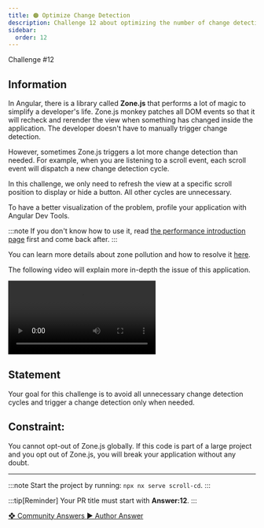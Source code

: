 ```yaml
---
title: 🟠 Optimize Change Detection
description: Challenge 12 about optimizing the number of change detection cycle while scrolling
sidebar:
  order: 12
---
```


<div class="chip">Challenge #12</div>

## Information

In Angular, there is a library called <b>Zone.js</b> that performs a lot of magic to simplify a developer's life. Zone.js monkey patches all DOM events so that it will recheck and rerender the view when something has changed inside the application. The developer doesn't have to manually trigger change detection.

However, sometimes Zone.js triggers a lot more change detection than needed. For example, when you are listening to a scroll event, each scroll event will dispatch a new change detection cycle.

In this challenge, we only need to refresh the view at a specific scroll position to display or hide a button. All other cycles are unnecessary.

To have a better visualization of the problem, profile your application with Angular Dev Tools.

:::note
If you don't know how to use it, read [the performance introduction page](/challenges/angular-performance/) first and come back after.
:::

You can learn more details about zone pollution and how to resolve it [here](https://angular.io/guide/change-detection-zone-pollution).

The following video will explain more in-depth the issue of this application.

<video controls src="https://user-images.githubusercontent.com/30832608/209819211-58d9ddcf-e1ad-4a78-8a7a-2be9d729e3f1.mov">
</video>

## Statement

Your goal for this challenge is to avoid all unnecessary change detection cycles and trigger a change detection only when needed.

## Constraint:

You cannot opt-out of Zone.js globally. If this code is part of a large project and you opt out of Zone.js, you will break your application without any doubt.

---

:::note
Start the project by running: `npx nx serve scroll-cd`.
:::

:::tip[Reminder]
Your PR title must start with <b>Answer:12</b>.
:::

<div class="article-footer">
  <a
    href="https://github.com/tomalaforge/angular-challenges/pulls?q=label%3A12+label%3Aanswer"
    alt="Optimize Change Detection community solutions">
    ❖ Community Answers
  </a>
  <a
    href='https://github.com/tomalaforge/angular-challenges/pulls?q=label%3A{challenge number}+label%3A"answer+author"'
    alt="Optimize Change Detection solution author">
    ▶︎ Author Answer
  </a>
  </div>
